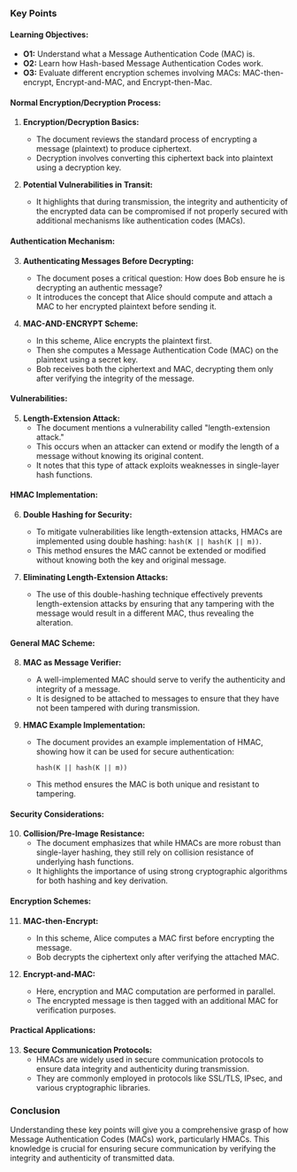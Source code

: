

### Key Points

#### Learning Objectives:
- **O1:** Understand what a Message Authentication Code (MAC) is.
- **O2:** Learn how Hash-based Message Authentication Codes work.
- **O3:** Evaluate different encryption schemes involving MACs: MAC-then-encrypt, Encrypt-and-MAC, and Encrypt-then-Mac.

#### Normal Encryption/Decryption Process:
1. **Encryption/Decryption Basics:**
   - The document reviews the standard process of encrypting a message (plaintext) to produce ciphertext.
   - Decryption involves converting this ciphertext back into plaintext using a decryption key.

2. **Potential Vulnerabilities in Transit:**
   - It highlights that during transmission, the integrity and authenticity of the encrypted data can be compromised if not properly secured with additional mechanisms like authentication codes (MACs).

#### Authentication Mechanism:
3. **Authenticating Messages Before Decrypting:**
   - The document poses a critical question: How does Bob ensure he is decrypting an authentic message?
   - It introduces the concept that Alice should compute and attach a MAC to her encrypted plaintext before sending it.

4. **MAC-AND-ENCRYPT Scheme:**
   - In this scheme, Alice encrypts the plaintext first.
   - Then she computes a Message Authentication Code (MAC) on the plaintext using a secret key.
   - Bob receives both the ciphertext and MAC, decrypting them only after verifying the integrity of the message.

#### Vulnerabilities:
5. **Length-Extension Attack:**
   - The document mentions a vulnerability called "length-extension attack."
   - This occurs when an attacker can extend or modify the length of a message without knowing its original content.
   - It notes that this type of attack exploits weaknesses in single-layer hash functions.

#### HMAC Implementation:
6. **Double Hashing for Security:**
   - To mitigate vulnerabilities like length-extension attacks, HMACs are implemented using double hashing: `hash(K || hash(K || m))`.
   - This method ensures the MAC cannot be extended or modified without knowing both the key and original message.

7. **Eliminating Length-Extension Attacks:**
   - The use of this double-hashing technique effectively prevents length-extension attacks by ensuring that any tampering with the message would result in a different MAC, thus revealing the alteration.

#### General MAC Scheme:
8. **MAC as Message Verifier:**
   - A well-implemented MAC should serve to verify the authenticity and integrity of a message.
   - It is designed to be attached to messages to ensure that they have not been tampered with during transmission.

9. **HMAC Example Implementation:**
   - The document provides an example implementation of HMAC, showing how it can be used for secure authentication:
     ```plaintext
     hash(K || hash(K || m))
     ```
   - This method ensures the MAC is both unique and resistant to tampering.

#### Security Considerations:
10. **Collision/Pre-Image Resistance:**
    - The document emphasizes that while HMACs are more robust than single-layer hashing, they still rely on collision resistance of underlying hash functions.
    - It highlights the importance of using strong cryptographic algorithms for both hashing and key derivation.

#### Encryption Schemes:
11. **MAC-then-Encrypt:**
    - In this scheme, Alice computes a MAC first before encrypting the message.
    - Bob decrypts the ciphertext only after verifying the attached MAC.

12. **Encrypt-and-MAC:**
    - Here, encryption and MAC computation are performed in parallel.
    - The encrypted message is then tagged with an additional MAC for verification purposes.

#### Practical Applications:
13. **Secure Communication Protocols:**
    - HMACs are widely used in secure communication protocols to ensure data integrity and authenticity during transmission.
    - They are commonly employed in protocols like SSL/TLS, IPsec, and various cryptographic libraries.

### Conclusion
Understanding these key points will give you a comprehensive grasp of how Message Authentication Codes (MACs) work, particularly HMACs. This knowledge is crucial for ensuring secure communication by verifying the integrity and authenticity of transmitted data.